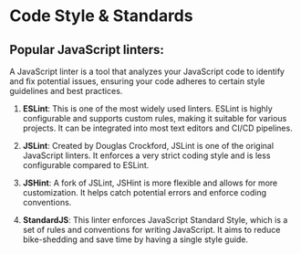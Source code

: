 # Code Style & Standards

## Popular JavaScript linters:

A JavaScript linter is a tool that analyzes your JavaScript code to identify and fix potential issues, ensuring your code adheres to certain style guidelines and best practices.

1. **ESLint**: This is one of the most widely used linters. ESLint is highly configurable and supports custom rules, making it suitable for various projects. It can be integrated into most text editors and CI/CD pipelines.

2. **JSLint**: Created by Douglas Crockford, JSLint is one of the original JavaScript linters. It enforces a very strict coding style and is less configurable compared to ESLint.

3. **JSHint**: A fork of JSLint, JSHint is more flexible and allows for more customization. It helps catch potential errors and enforce coding conventions.

4. **StandardJS**: This linter enforces JavaScript Standard Style, which is a set of rules and conventions for writing JavaScript. It aims to reduce bike-shedding and save time by having a single style guide.
